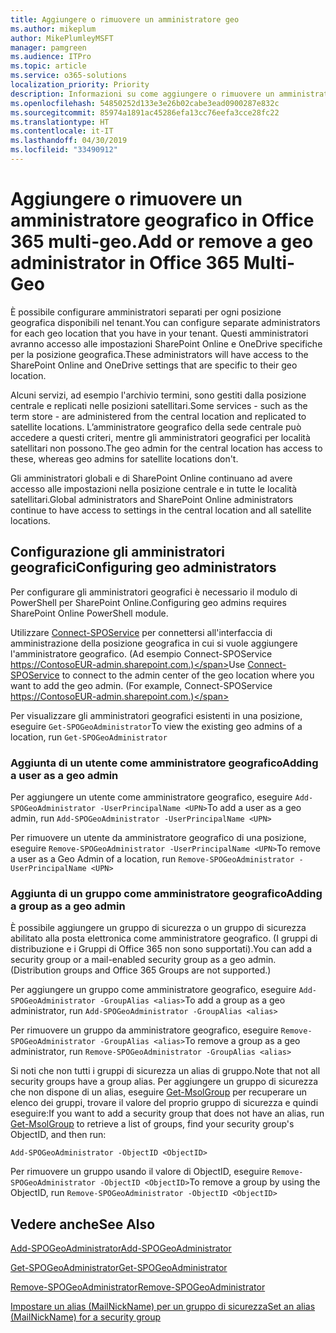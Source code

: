 ```yaml
---
title: Aggiungere o rimuovere un amministratore geo
ms.author: mikeplum
author: MikePlumleyMSFT
manager: pamgreen
ms.audience: ITPro
ms.topic: article
ms.service: o365-solutions
localization_priority: Priority
description: Informazioni su come aggiungere o rimuovere un amministratore geografico in Office 365 multi-geo.
ms.openlocfilehash: 54850252d133e3e26b02cabe3ead0900287e832c
ms.sourcegitcommit: 85974a1891ac45286efa13cc76eefa3cce28fc22
ms.translationtype: HT
ms.contentlocale: it-IT
ms.lasthandoff: 04/30/2019
ms.locfileid: "33490912"
---
```

# <a name="add-or-remove-a-geo-administrator-in-office-365-multi-geo"></a><span data-ttu-id="85d29-103">Aggiungere o rimuovere un amministratore geografico in Office 365 multi-geo.</span><span class="sxs-lookup"><span data-stu-id="85d29-103">Add or remove a geo administrator in Office 365 Multi-Geo</span></span>

<span data-ttu-id="85d29-104">È possibile configurare amministratori separati per ogni posizione geografica disponibili nel tenant.</span><span class="sxs-lookup"><span data-stu-id="85d29-104">You can configure separate administrators for each geo location that you have in your tenant.</span></span> <span data-ttu-id="85d29-105">Questi amministratori avranno accesso alle impostazioni SharePoint Online e OneDrive specifiche per la posizione geografica.</span><span class="sxs-lookup"><span data-stu-id="85d29-105">These administrators will have access to the SharePoint Online and OneDrive settings that are specific to their geo location.</span></span>

<span data-ttu-id="85d29-106">Alcuni servizi, ad esempio l'archivio termini, sono gestiti dalla posizione centrale e replicati nelle posizioni satellitari.</span><span class="sxs-lookup"><span data-stu-id="85d29-106">Some services - such as the term store - are administered from the central location and replicated to satellite locations.</span></span> <span data-ttu-id="85d29-107">L’amministratore geografico della sede centrale può accedere a questi criteri, mentre gli amministratori geografici per località satellitari non possono.</span><span class="sxs-lookup"><span data-stu-id="85d29-107">The geo admin for the central location has access to these, whereas geo admins for satellite locations don't.</span></span>

<span data-ttu-id="85d29-108">Gli amministratori globali e di SharePoint Online continuano ad avere accesso alle impostazioni nella posizione centrale e in tutte le località satellitari.</span><span class="sxs-lookup"><span data-stu-id="85d29-108">Global administrators and SharePoint Online administrators continue to have access to settings in the central location and all satellite locations.</span></span>

## <a name="configuring-geo-administrators"></a><span data-ttu-id="85d29-109">Configurazione gli amministratori geografici</span><span class="sxs-lookup"><span data-stu-id="85d29-109">Configuring geo administrators</span></span>

<span data-ttu-id="85d29-110">Per configurare gli amministratori geografici è necessario il modulo di PowerShell per SharePoint Online.</span><span class="sxs-lookup"><span data-stu-id="85d29-110">Configuring geo admins requires SharePoint Online PowerShell module.</span></span>

<span data-ttu-id="85d29-111">Utilizzare [Connect-SPOService](https://docs.microsoft.com/powershell/module/sharepoint-online/Connect-SPOService) per connettersi all'interfaccia di amministrazione della posizione geografica in cui si vuole aggiungere l'amministratore geografico. (Ad esempio Connect-SPOService  https://ContosoEUR-admin.sharepoint.com.)</span><span class="sxs-lookup"><span data-stu-id="85d29-111">Use [Connect-SPOService](https://docs.microsoft.com/powershell/module/sharepoint-online/Connect-SPOService) to connect to the admin center of the geo location where you want to add the geo admin. (For example, Connect-SPOService  https://ContosoEUR-admin.sharepoint.com.)</span></span>

<span data-ttu-id="85d29-112">Per visualizzare gli amministratori geografici esistenti in una posizione, eseguire `Get-SPOGeoAdministrator`</span><span class="sxs-lookup"><span data-stu-id="85d29-112">To view the existing geo admins of a location, run `Get-SPOGeoAdministrator`</span></span>

### <a name="adding-a-user-as-a-geo-admin"></a><span data-ttu-id="85d29-113">Aggiunta di un utente come amministratore geografico</span><span class="sxs-lookup"><span data-stu-id="85d29-113">Adding a user as a geo admin</span></span>

<span data-ttu-id="85d29-114">Per aggiungere un utente come amministratore geografico, eseguire `Add-SPOGeoAdministrator -UserPrincipalName <UPN>`</span><span class="sxs-lookup"><span data-stu-id="85d29-114">To add a user as a geo admin, run `Add-SPOGeoAdministrator -UserPrincipalName <UPN>`</span></span>

<span data-ttu-id="85d29-115">Per rimuovere un utente da amministratore geografico di una posizione, eseguire  `Remove-SPOGeoAdministrator -UserPrincipalName <UPN>`</span><span class="sxs-lookup"><span data-stu-id="85d29-115">To remove a user as a Geo Admin of a location, run  `Remove-SPOGeoAdministrator -UserPrincipalName <UPN>`</span></span>

### <a name="adding-a-group-as-a-geo-admin"></a><span data-ttu-id="85d29-116">Aggiunta di un gruppo come amministratore geografico</span><span class="sxs-lookup"><span data-stu-id="85d29-116">Adding a group as a geo admin</span></span>

<span data-ttu-id="85d29-117">È possibile aggiungere un gruppo di sicurezza o un gruppo di sicurezza abilitato alla posta elettronica come amministratore geografico. (I gruppi di distribuzione e i Gruppi di Office 365 non sono supportati).</span><span class="sxs-lookup"><span data-stu-id="85d29-117">You can add a security group or a mail-enabled security group as a geo admin. (Distribution groups and Office 365 Groups are not supported.)</span></span>

<span data-ttu-id="85d29-118">Per aggiungere un gruppo come amministratore geografico, eseguire `Add-SPOGeoAdministrator -GroupAlias <alias>`</span><span class="sxs-lookup"><span data-stu-id="85d29-118">To add a group as a geo administrator, run `Add-SPOGeoAdministrator -GroupAlias <alias>`</span></span>

<span data-ttu-id="85d29-119">Per rimuovere un gruppo da amministratore geografico, eseguire `Remove-SPOGeoAdministrator -GroupAlias <alias>`</span><span class="sxs-lookup"><span data-stu-id="85d29-119">To remove a group as a geo administrator, run `Remove-SPOGeoAdministrator -GroupAlias <alias>`</span></span>

<span data-ttu-id="85d29-120">Si noti che non tutti i gruppi di sicurezza un alias di gruppo.</span><span class="sxs-lookup"><span data-stu-id="85d29-120">Note that not all security groups have a group alias.</span></span> <span data-ttu-id="85d29-121">Per aggiungere un gruppo di sicurezza che non dispone di un alias, eseguire [Get-MsolGroup](https://docs.microsoft.com/it-IT/powershell/module/msonline/get-msolgroup) per recuperare un elenco dei gruppi, trovare il valore del proprio gruppo di sicurezza e quindi eseguire:</span><span class="sxs-lookup"><span data-stu-id="85d29-121">If you want to add a security group that does not have an alias, run [Get-MsolGroup](https://docs.microsoft.com/it-IT/powershell/module/msonline/get-msolgroup) to retrieve a list of groups, find your security group's ObjectID, and then run:</span></span>

`Add-SPOGeoAdministrator -ObjectID <ObjectID>`

<span data-ttu-id="85d29-122">Per rimuovere un gruppo usando il valore di ObjectID, eseguire `Remove-SPOGeoAdministrator -ObjectID <ObjectID>`</span><span class="sxs-lookup"><span data-stu-id="85d29-122">To remove a group by using the ObjectID, run `Remove-SPOGeoAdministrator -ObjectID <ObjectID>`</span></span>

## <a name="see-also"></a><span data-ttu-id="85d29-123">Vedere anche</span><span class="sxs-lookup"><span data-stu-id="85d29-123">See Also</span></span>

[<span data-ttu-id="85d29-124">Add-SPOGeoAdministrator</span><span class="sxs-lookup"><span data-stu-id="85d29-124">Add-SPOGeoAdministrator</span></span>](https://docs.microsoft.com/powershell/module/sharepoint-online/add-spogeoadministrator)

[<span data-ttu-id="85d29-125">Get-SPOGeoAdministrator</span><span class="sxs-lookup"><span data-stu-id="85d29-125">Get-SPOGeoAdministrator</span></span>](https://docs.microsoft.com/powershell/module/sharepoint-online/get-spogeoadministrator)

[<span data-ttu-id="85d29-126">Remove-SPOGeoAdministrator</span><span class="sxs-lookup"><span data-stu-id="85d29-126">Remove-SPOGeoAdministrator</span></span>](https://docs.microsoft.com/powershell/module/sharepoint-online/remove-spogeoadministrator)

[<span data-ttu-id="85d29-127">Impostare un alias (MailNickName) per un gruppo di sicurezza</span><span class="sxs-lookup"><span data-stu-id="85d29-127">Set an alias (MailNickName) for a security group</span></span>](https://docs.microsoft.com/it-IT/powershell/module/azuread/set-azureadgroup)